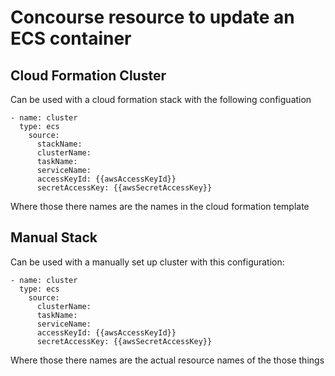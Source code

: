 # Concourse resource to update an ECS container

## Cloud Formation Cluster

Can be used with a cloud formation stack with the following configuation
```
- name: cluster
  type: ecs
    source:
      stackName: 
      clusterName:
      taskName:
      serviceName:
      accessKeyId: {{awsAccessKeyId}}
      secretAccessKey: {{awsSecretAccessKey}}

```

Where those there names are the names in the cloud formation template

## Manual Stack

Can be used with a manually set up cluster with this configuration:
```
- name: cluster
  type: ecs
    source:
      clusterName:
      taskName:
      serviceName:
      accessKeyId: {{awsAccessKeyId}}
      secretAccessKey: {{awsSecretAccessKey}}
```
Where those there names are the actual resource names of the those things
